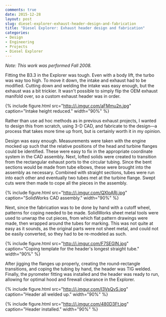 ```yaml
---
comments: true
date: 2015-12-28
layout: post
slug: diesel-explorer-exhaust-header-design-and-fabrication
title: "Diesel Explorer: Exhaust header design and fabrication"
categories:
- Design
- Engineering
- Projects
- Diesel Explorer
---
```


_Note: This work was performed Fall 2008._

Fitting the B3.3 in the Explorer was tough. Even with a body lift, the turbo was
way too high. To move it down, the intake and exhaust had to be modified.
Cutting down and welding the intake was easy enough, but the exhaust was a bit
trickier. It wasn't possible to simply flip the OEM exhaust manifold over, so a
custom exhaust header was in order.

{% include figure.html src="http://i.imgur.com/aFMmu2n.jpg" caption="Intake height reduced." width="90%" %}

Rather than use ad hoc methods as in previous exhaust projects, I wanted to
design this from scratch, using 3-D CAD, and fabricate to the design—a process
that takes more time up front, but is certainly worth it in my opinion.

Design was easy enough. Measurements were taken with the engine mocked up such
that the relative positions of the head and turbine flanges could be identified.
These were easy to fix in the appropriate coordinate system in the CAD assembly.
Next, lofted solids were created to transition from the rectangular exhaust
ports to the circular tubing. Since the bent sections would be made from tube
elbows, these were brought into the assembly as necessary. Combined with
straight sections, tubes were run into each other and eventually two tubes met
at the turbine flange. Swept cuts were then made to cope all the pieces in the
assembly.

{% include figure.html src="http://i.imgur.com/QXloARj.jpg" caption="SolidWorks CAD assembly." width="90%" %}

Next, since the fabrication was to be done by hand with a cutoff wheel, patterns
for coping needed to be made. SolidWorks sheet metal tools were used to unwrap
the cut pieces, from which flat pattern drawings were made, then wrapped around
the tubes for marking. This was not quite at easy as it sounds, as the original
parts were not sheet metal, and could not be easily converted, so they had to be
re-modeled as such.

{% include figure.html src="http://i.imgur.com/F7SEGlN.jpg" caption="Coping template for the header's longest straight tube." width="90%" %}

After jigging the flanges up properly, creating the round-rectangle transitions,
and coping the tubing by hand, the header was TIG welded. Finally, the pyrometer
fitting was installed and the header was ready to run, allowing for optimal hood
and firewall clearance in the Explorer.

{% include figure.html src="http://i.imgur.com/I3VsQvS.jpg" caption="Header all welded up." width="90%" %}

{% include figure.html src="http://i.imgur.com/480D3Ft.jpg" caption="Header installed." width="90%" %}
